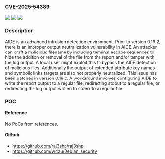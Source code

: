 ### [CVE-2025-54389](https://cve.mitre.org/cgi-bin/cvename.cgi?name=CVE-2025-54389)
![](https://img.shields.io/static/v1?label=Product&message=aide&color=blue)
![](https://img.shields.io/static/v1?label=Version&message=%3C%200.19.2%20&color=brightgreen)
![](https://img.shields.io/static/v1?label=Vulnerability&message=CWE-117%3A%20Improper%20Output%20Neutralization%20for%20Logs&color=brightgreen)

### Description

AIDE is an advanced intrusion detection environment. Prior to version 0.19.2, there is an improper output neutralization vulnerability in AIDE.  An attacker can craft a malicious filename by including terminal escape sequences to hide the addition or removal of the file from the report and/or tamper with the log output. A local user might exploit this to bypass the AIDE detection of malicious files. Additionally the output of extended attribute key names and symbolic links targets are also not properly neutralized. This issue has been patched in version 0.19.2. A workaround involves configuring AIDE to write the report output to a regular file, redirecting stdout to a regular file, or redirecting the log output written to stderr to a regular file.

### POC

#### Reference
No PoCs from references.

#### Github
- https://github.com/raj3shp/raj3shp
- https://github.com/w4zu/Debian_security

